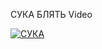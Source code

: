 СУКА БЛЯТЬ Video

[![СУКА](https://media.discordapp.net/attachments/920701485296271394/934176502919069717/IMG_20220122_040217.jpg)](https://m.youtube.com/watch?v=wws4Kf4yrGE&t=5s&has_verified=1 "Arras СУКА БЛЯТЬ")
